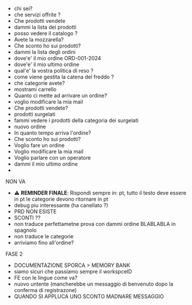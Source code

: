 - chi sei?
- che servizi offrite ?
- Che prodotti vendete
- dammi la lista dei prodotti
- posso vedere il catalogo ?
- Avete la mozzarella?
- Che sconto ho sui prodotti?
- dammi la lista degli ordini
- dove'e' il mio ordine ORD-001-2024
- dove'e' il mio ultimo ordine
- qual'e' la vostra politica di reso ?
- come viene gestita la catena del freddo ?
- che categorie avete?
- mostrami carrello
- Quanto ci mette ad arrivare un ordine?
- voglio modificare la mia mail
- Che prodotti vendete?
- prodotti surgelati
- fammi vedere i prodotti della categoria dei surgelati
- nuovo ordine
- In quanto tempo arriva l'ordine?
- Che sconto ho sui prodotti?
- Voglio fare un ordine
- Voglio modificare la mia mail
- Voglio parlare con un operatore
- dammi il mio ultimo ordine
-

NON VA

- ⚠️ **REMINDER FINALE**: Rispondi sempre in: pt, tutto il testo deve essere in pt le categorie devono ritornare in pt
- debug piu interessante (ha canellato ?)
- PRD NON ESISTE
- SCONTI ??
- non traduce perfettametne prova con dammi ordine BLABLABLA in spagnolo
- non traduce le categorie
- arriviamo fino all'ordine?

FASE 2

- DOCUMENTAZIONE SPORCA > MEMORY BANK
- siamo sicuri che passiamo sempre il workspceID
- FE con le lingue come va?
- nuovo untente (mancherebbe un messaggio di benvenuto dopo la conferma di registrazone)
- QUANDO SI APPLUCA UNO SCONTO MADNARE MESSAGGIO
